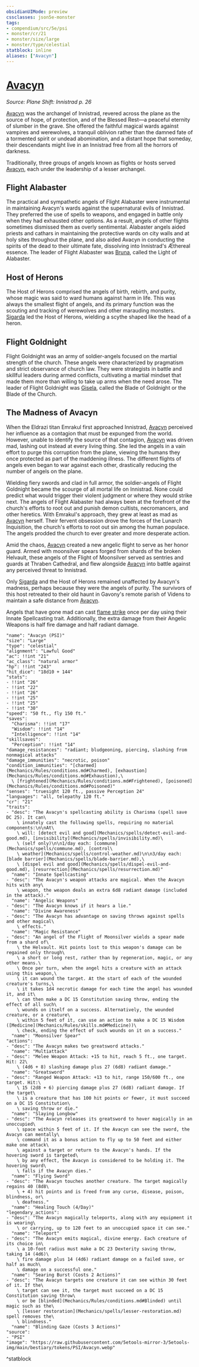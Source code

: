 ```yaml
---
obsidianUIMode: preview
cssclasses: json5e-monster
tags:
- compendium/src/5e/psi
- monster/cr/21
- monster/size/large
- monster/type/celestial
statblock: inline
aliases: ["Avacyn"]
---
```

# [Avacyn](Mechanics\bestiary\npc/avacyn-psi.md)
*Source: Plane Shift: Innistrad p. 26*  

[Avacyn](Mechanics/bestiary/npc/avacyn-psi.md) was the archangel of Innistrad, revered across the plane as the source of hope, of protection, and of the Blessed Rest—a peaceful eternity of slumber in the grave. She offered the faithful magical wards against vampires and werewolves, a tranquil oblivion rather than the damned fate of a tormented spirit or undead abomination, and a distant hope that someday, their descendants might live in an Innistrad free from all the horrors of darkness.

Traditionally, three groups of angels known as flights or hosts served [Avacyn](Mechanics/bestiary/npc/avacyn-psi.md), each under the leadership of a lesser archangel.

## Flight Alabaster

The practical and sympathetic angels of Flight Alabaster were instrumental in maintaining Avacyn's wards against the supernatural evils of Innistrad. They preferred the use of spells to weapons, and engaged in battle only when they had exhausted other options. As a result, angels of other flights sometimes dismissed them as overly sentimental. Alabaster angels aided priests and cathars in maintaining the protective wards on city walls and at holy sites throughout the plane, and also aided Avacyn in conducting the spirits of the dead to their ultimate fate, dissolving into Innistrad's Æthereal essence. The leader of Flight Alabaster was [Bruna](Mechanics/bestiary/npc/bruna-psi.md), called the Light of Alabaster.

## Host of Herons

The Host of Herons comprised the angels of birth, rebirth, and purity, whose magic was said to ward humans against harm in life. This was always the smallest flight of angels, and its primary function was the scouting and tracking of werewolves and other marauding monsters. [Sigarda](Mechanics/bestiary/npc/sigarda-psi.md) led the Host of Herons, wielding a scythe shaped like the head of a heron.

## Flight Goldnight

Flight Goldnight was an army of soldier-angels focused on the martial strength of the church. These angels were characterized by pragmatism and strict observance of church law. They were strategists in battle and skillful leaders during armed conflicts, cultivating a martial mindset that made them more than willing to take up arms when the need arose. The leader of Flight Goldnight was [Gisela](Mechanics/bestiary/npc/gisela-psi.md), called the Blade of Goldnight or the Blade of the Church.

## The Madness of Avacyn

When the Eldrazi titan Emrakul first approached Innistrad, [Avacyn](Mechanics/bestiary/npc/avacyn-psi.md) perceived her influence as a contagion that must be expunged from the world. However, unable to identify the source of that contagion, [Avacyn](Mechanics/bestiary/npc/avacyn-psi.md) was driven mad, lashing out instead at every living thing. She led the angels in a vain effort to purge this corruption from the plane, viewing the humans they once protected as part of the maddening illness. The different flights of angels even began to war against each other, drastically reducing the number of angels on the plane.

Wielding fiery swords and clad in full armor, the soldier-angels of Flight Goldnight became the scourge of all mortal life on Innistrad. None could predict what would trigger their violent judgment or where they would strike next. The angels of Flight Alabaster had always been at the forefront of the church's efforts to root out and punish demon cultists, necromancers, and other heretics. With Emrakul's approach, they grew at least as mad as [Avacyn](Mechanics/bestiary/npc/avacyn-psi.md) herself. Their fervent obsession drove the forces of the Lunarch Inquisition, the church's efforts to root out sin among the human populace. The angels prodded the church to ever greater and more desperate action.

Amid the chaos, [Avacyn](Mechanics/bestiary/npc/avacyn-psi.md) created a new angelic flight to serve as her honor guard. Armed with moonsilver spears forged from shards of the broken Helvault, these angels of the Flight of Moonsilver served as sentries and guards at Thraben Cathedral, and flew alongside [Avacyn](Mechanics/bestiary/npc/avacyn-psi.md) into battle against any perceived threat to Innistrad.

Only [Sigarda](Mechanics/bestiary/npc/sigarda-psi.md) and the Host of Herons remained unaffected by Avacyn's madness, perhaps because they were the angels of purity. The survivors of this host retreated to their old haunt in Gavony's remote parish of Videns to maintain a safe distance from [Avacyn](Mechanics/bestiary/npc/avacyn-psi.md).

Angels that have gone mad can cast [flame strike](Mechanics/spells/flame-strike.md) once per day using their Innate Spellcasting trait. Additionally, the extra damage from their Angelic Weapons is half fire damage and half radiant damage.

```statblock
"name": "Avacyn (PSI)"
"size": "Large"
"type": "celestial"
"alignment": "Lawful Good"
"ac": !!int "21"
"ac_class": "natural armor"
"hp": !!int "243"
"hit_dice": "18d10 + 144"
"stats":
- !!int "26"
- !!int "22"
- !!int "26"
- !!int "25"
- !!int "25"
- !!int "30"
"speed": "50 ft., fly 150 ft."
"saves":
  "Charisma": !!int "17"
  "Wisdom": !!int "14"
  "Intelligence": !!int "14"
"skillsaves":
  "Perception": !!int "14"
"damage_resistances": "radiant; bludgeoning, piercing, slashing from nonmagical attacks"
"damage_immunities": "necrotic, poison"
"condition_immunities": "[charmed](Mechanics/Rules/conditions.md#Charmed), [exhaustion](Mechanics/Rules/conditions.md#Exhaustion),\
  \ [frightened](Mechanics/Rules/conditions.md#Frightened), [poisoned](Mechanics/Rules/conditions.md#Poisoned)"
"senses": "truesight 120 ft., passive Perception 24"
"languages": "all, telepathy 120 ft."
"cr": "21"
"traits":
- "desc": "The Avacyn's spellcasting ability is Charisma (spell save DC 25). It can\
    \ innately cast the following spells, requiring no material components:\n\nAt\
    \ will: [detect evil and good](Mechanics/spells/detect-evil-and-good.md), [invisibility](Mechanics/spells/invisibility.md)\
    \ (self only)\n\n1/day each: [commune](Mechanics/spells/commune.md), [control\
    \ weather](Mechanics/spells/control-weather.md)\n\n3/day each: [blade barrier](Mechanics/spells/blade-barrier.md),\
    \ [dispel evil and good](Mechanics/spells/dispel-evil-and-good.md), [resurrection](Mechanics/spells/resurrection.md)"
  "name": "Innate Spellcasting"
- "desc": "The Avacyn's weapon attacks are magical. When the Avacyn hits with any\
    \ weapon, the weapon deals an extra 6d8 radiant damage (included in the attack)."
  "name": "Angelic Weapons"
- "desc": "The Avacyn knows if it hears a lie."
  "name": "Divine Awareness"
- "desc": "The Avacyn has advantage on saving throws against spells and other magical\
    \ effects."
  "name": "Magic Resistance"
- "desc": "An angel of the Flight of Moonsilver wields a spear made from a shard of\
    \ the Helvault. Hit points lost to this weapon's damage can be regained only through\
    \ a short or long rest, rather than by regeneration, magic, or any other means.\
    \ Once per turn, when the angel hits a creature with an attack using this weapon,\
    \ it can wound the target. At the start of each of the wounded creature's turns,\
    \ it takes 1d4 necrotic damage for each time the angel has wounded it, and it\
    \ can then make a DC 15 Constitution saving throw, ending the effect of all such\
    \ wounds on itself on a success. Alternatively, the wounded creature, or a creature\
    \ within 5 feet of it, can use an action to make a DC 15 Wisdom ([Medicine](Mechanics/Rules/skills.md#Medicine))\
    \ check, ending the effect of such wounds on it on a success."
  "name": "Moonsilver Spear"
"actions":
- "desc": "The Avacyn makes two greatsword attacks."
  "name": "Multiattack"
- "desc": "Melee Weapon Attack: +15 to hit, reach 5 ft., one target. Hit: 22\
    \ (4d6 + 8) slashing damage plus 27 (6d8) radiant damage."
  "name": "Greatsword"
- "desc": "Ranged Weapon Attack: +13 to hit, range 150/600 ft., one target. Hit:\
    \ 15 (2d8 + 6) piercing damage plus 27 (6d8) radiant damage. If the target\
    \ is a creature that has 100 hit points or fewer, it must succeed on a DC 15 Constitution\
    \ saving throw or die."
  "name": "Slaying Longbow"
- "desc": "The Avacyn releases its greatsword to hover magically in an unoccupied\
    \ space within 5 feet of it. If the Avacyn can see the sword, the Avacyn can mentally\
    \ command it as a bonus action to fly up to 50 feet and either make one attack\
    \ against a target or return to the Avacyn's hands. If the hovering sword is targeted\
    \ by any effect, the Avacyn is considered to be holding it. The hovering sword\
    \ falls if the Avacyn dies."
  "name": "Flying Sword"
- "desc": "The Avacyn touches another creature. The target magically regains 40 (8d8\
    \ + 4) hit points and is freed from any curse, disease, poison, blindness, or\
    \ deafness."
  "name": "Healing Touch (4/Day)"
"legendary_actions":
- "desc": "The Avacyn magically teleports, along with any equipment it is wearing\
    \ or carrying, up to 120 feet to an unoccupied space it can see."
  "name": "Teleport"
- "desc": "The Avacyn emits magical, divine energy. Each creature of its choice in\
    \ a 10-foot radius must make a DC 23 Dexterity saving throw, taking 14 (4d6)\
    \ fire damage plus 14 (4d6) radiant damage on a failed save, or half as much\
    \ damage on a successful one."
  "name": "Searing Burst (Costs 2 Actions)"
- "desc": "The Avacyn targets one creature it can see within 30 feet of it. If the\
    \ target can see it, the target must succeed on a DC 15 Constitution saving throw\
    \ or be [blinded](Mechanics/Rules/conditions.md#Blinded) until magic such as the\
    \ [lesser restoration](Mechanics/spells/lesser-restoration.md) spell removes the\
    \ blindness."
  "name": "Blinding Gaze (Costs 3 Actions)"
"source":
- "PSI"
"image": "https://raw.githubusercontent.com/5etools-mirror-3/5etools-img/main/bestiary/tokens/PSI/Avacyn.webp"
```
^statblock